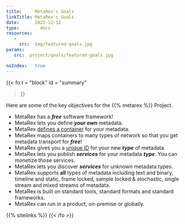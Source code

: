 ```yaml
---
title:     MetaRex's Goals
linkTitle: MetaRex's Goals
date:      2022-12-12
type:        docs
resources:
   -
     src:  img/featured-goals.jpg
params:
   src:  project/goals/featured-goals.jpg

noIndex:   true
---
```

{{< fo t = "block" 
    id   = "summary" 
>}}
<!-- markdownlint-disable MD025 -->

Here are some of the key objectives for the {{%  metarex %}} Project. 

*  MetaRex has a _**free**_ software framework! 
*  MetaRex lets you define **_your own_** metadata.
*  MetaRex [defines a container][2] for your metadata.
*  MetaRex maps containers to many types of network so that you get metadata transport for _**free**_!
*  MetaRex gives you a [unique ID][3] for your new **_type_** of metadata.
* MetaRex lets you publish _**services**_ for your metadata _**type**_.  You can monetize those services.
* MetaRex lets you discover _**services**_ for unknown metadata types.
* MetaRex supports **all** types of metadata including text and binary, timeline and static, frame locked, sample locked & stochastic, single stream and mixed streams of metadata.
* MetaRex is built on standard tools, standard formats and standard frameworks.
* MetaRex can run in a product, on-premise or globally.

[0]: /blog/rnf-best-accelerator/index.md
[1]: https://github.com/metarex-media
[2]: https://github.com/metarex-media/mrx-container
[3]: https://metarex.media/ui/reg/

{{% sitelinks %}}
{{< /fo >}}
